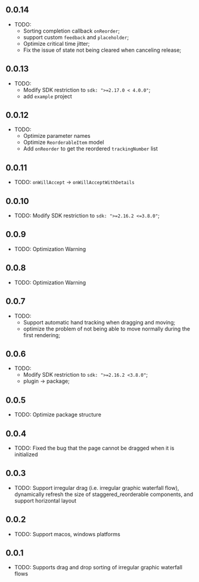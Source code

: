 ## 0.0.14

* TODO:
  * Sorting completion callback `onReorder`;
  * support custom `feedback` and `placeholder`;
  * Optimize critical time jitter;
  * Fix the issue of state not being cleared when canceling release;

## 0.0.13

* TODO:
  * Modify SDK restriction to `sdk: ">=2.17.0 < 4.0.0"`;
  * add `example` project

## 0.0.12

* TODO:
  * Optimize parameter names
  * Optimize `ReorderableItem` model
  * Add `onReorder` to get the reordered `trackingNumber` list

## 0.0.11

* TODO: `onWillAccept` -> `onWillAcceptWithDetails`

## 0.0.10

* TODO: Modify SDK restriction to `sdk: ">=2.16.2 <=3.8.0"`;

## 0.0.9

* TODO: Optimization Warning

## 0.0.8

* TODO: Optimization Warning

## 0.0.7

* TODO: 
  * Support automatic hand tracking when dragging and moving; 
  * optimize the problem of not being able to move normally during the first rendering;

## 0.0.6

* TODO: 
  * Modify SDK restriction to `sdk: ">=2.16.2 <3.8.0"`;
  * plugin -> package;

## 0.0.5

* TODO: Optimize package structure

## 0.0.4

* TODO: Fixed the bug that the page cannot be dragged when it is initialized

## 0.0.3

* TODO: Support irregular drag (i.e. irregular graphic waterfall flow), dynamically refresh the size of staggered_reorderable components, and support horizontal layout

## 0.0.2

* TODO: Support macos, windows platforms

## 0.0.1

* TODO: Supports drag and drop sorting of irregular graphic waterfall flows